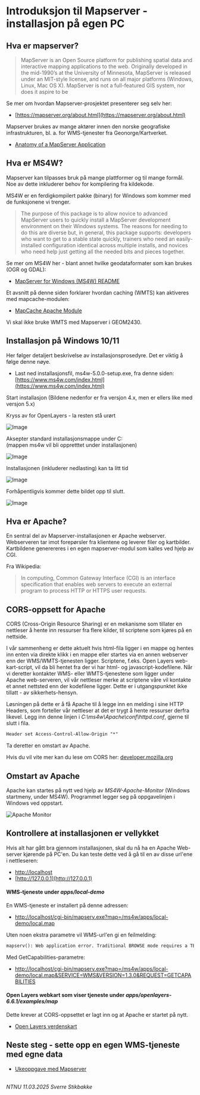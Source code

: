 # Introduksjon til Mapserver - installasjon på egen PC


## Hva er mapserver?

> MapServer is an Open Source platform for publishing spatial data and interactive mapping applications to the web. Originally developed in the mid-1990’s at the University of Minnesota, MapServer is released under an MIT-style license, and runs on all major platforms (Windows, Linux, Mac OS X). MapServer is not a full-featured GIS system, nor does it aspire to be

Se mer om hvordan Mapserver-prosjektet presenterer seg selv her: 

- [https://mapserver.org/about.html](https://mapserver.org/about.html)

Mapserver brukes av mange aktører innen den norske geografiske infrastrukturen, bl. a. for WMS-tjenester fra Geonorge/Kartverket.

- [Anatomy of a MapServer Application](https://mapserver.org/introduction.html#anatomy-of-a-mapserver-application)


## Hva er MS4W?

Mapserver kan tilpasses bruk på mange plattformer og til mange formål. Noe av dette inkluderer behov for kompilering fra kildekode.

MS4W er en ferdigkompilert pakke (binary) for Windows som kommer med de funksjonene vi trenger. 

> The purpose of this package is to allow novice to advanced MapServer users to quickly install a MapServer development environment on their Windows systems. The reasons for needing to do this are diverse but, in general, this package supports: developers who want to get to a stable state quickly, trainers who need an easily-installed configuration identical across multiple installs, and novices who need help just getting all the needed bits and pieces together.

Se mer om MS4W her - blant annet hvilke geodataformater som kan brukes (OGR og GDAL): 

- [MapServer for Windows (MS4W) README](https://www.ms4w.com/README_INSTALL.html)

Et avsnitt på denne siden forklarer hvordan caching (WMTS) kan aktiveres med mapcache-modulen:

- [MapCache Apache Module](https://www.ms4w.com/README_INSTALL.html#mapcache-apache-module)

Vi skal ikke bruke WMTS med Mapserver i GEOM2430.


## Installasjon på Windows 10/11

Her følger detaljert beskrivelse av installasjonsprosedyre. Det er viktig å følge denne nøye.

- Last ned installasjonsfil, ms4w-5.0.0-setup.exe, fra denne siden: [https://www.ms4w.com/index.html](https://www.ms4w.com/index.html)

Start installasjon
(Bildene nedenfor er fra versjon 4.x, men er ellers like med versjon 5.x)

Kryss av for OpenLayers - la resten stå urørt

![Image](img/ms4w/ms4w-ol.png)

Aksepter standard installasjonsmappe under C:\
(mappen ms4w vil bli oppretttet under installasjonen)

![Image](img/ms4w/ms4w-install_location.png)

Installasjonen (inkluderer nedlasting) kan ta litt tid

![Image](img/ms4w/ms4w-download.png)

Forhåpentligvis kommer dette bildet opp til slutt.

![Image](img/ms4w/ms4w-install_complete.png)

## Hva er Apache?

En sentral del av Mapserver-installasjonen er Apache webserver. Webserveren tar imot forepørsler fra klientene og leverer filer og kartbilder. Kartbildene generereres i en egen mapserver-modul som kalles ved hjelp av CGI. 

Fra Wikipedia:

> In computing, Common Gateway Interface (CGI) is an interface specification that enables web servers to execute an external program to process HTTP or HTTPS user requests. 


## CORS-oppsett for Apache

CORS (Cross-Origin Resource Sharing) er en mekanisme som tillater en nettleser å hente inn ressurser fra flere kilder, til scriptene som kjøres på en nettside.

I vår sammenheng er dette aktuelt hvis html-fila ligger i en mappe og hentes inn enten via direkte klikk i en mappe eller startes via en annen webserver enn der WMS/WMTS-tjenesten ligger. Scriptene, f.eks. Open Layers web-kart-script, vil da bli hentet fra der vi har html- og javascript-kodefilene. Når vi deretter kontakter WMS- eller WMTS-tjenestene som ligger under Apache web-serveren, vil vår nettleser merke at scriptene våre vil kontakte et annet nettsted enn der kodefilene ligger. Dette er i utgangspunktet ikke tillatt - av sikkerhets-hensyn. 

Løsningen på dette er å få Apache til å legge inn en melding i sine HTTP Headers, som forteller vår nettleser at det er trygt å hente ressurser derfra likevel.
Legg inn denne linjen i _C:\ms4w\Apache\conf\httpd.conf_, gjerne til slutt i fila.

```html
Header set Access-Control-Allow-Origin "*"
```
Ta deretter en omstart av Apache.

Hvis du vil vite mer kan du lese om CORS her: [developer.mozilla.org](https://developer.mozilla.org/en-US/docs/Web/HTTP/CORS)


## Omstart av Apache

Apache kan startes på nytt ved hjelp av _MS4W-Apache-Monitor_ (Windows startmeny, under MS4W). Programmet legger seg på oppgavelinjen i Windows ved oppstart.

![Apache Monitor](img/ms4w/apache-monitor.png)


## Kontrollere at installasjonen er vellykket

Hvis alt har gått bra gjennom installasjonen, skal du nå ha en Apache Web-server kjørende på PC'en. Du kan teste dette ved å gå til en av disse url'ene i nettleseren:

- [http://localhost](http://localhost)
- [http://127.0.0.1](http://127.0.0.1)


#### WMS-tjeneste under _apps/local-demo_

En WMS-tjeneste er installert på denne adressen:
- [http://localhost/cgi-bin/mapserv.exe?map=/ms4w/apps/local-demo/local.map](http://localhost/cgi-bin/mapserv.exe?map=/ms4w/apps/local-demo/local.map)

Uten noen ekstra parametre vil WMS-url'en gi en feilmelding:

```html
mapserv(): Web application error. Traditional BROWSE mode requires a TEMPLATE in the WEB section, but none was provided. 
```

Med GetCapabilities-parametre:
- [http://localhost/cgi-bin/mapserv.exe?map=/ms4w/apps/local-demo/local.map&SERVICE=WMS&VERSION=1.3.0&REQUEST=GETCAPABILITIES](http://localhost/cgi-bin/mapserv.exe?map=/ms4w/apps/local-demo/local.map&SERVICE=WMS&VERSION=1.3.0&REQUEST=GETCAPABILITIES)


#### Open Layers webkart som viser tjeneste under _apps/openlayers-6.6.1/examples/map_

Dette krever at CORS-oppsettet er lagt inn og at Apache er startet på nytt.

- [Open Layers verdenskart](http://localhost/openlayers/examples/mapserver-wms.html)


## Neste steg - sette opp en egen WMS-tjeneste med egne data

- [Ukeoppgave med Mapserver](mapserver-ukeoppgave.md)

\
_NTNU 11.03.2025 Sverre Stikbakke_